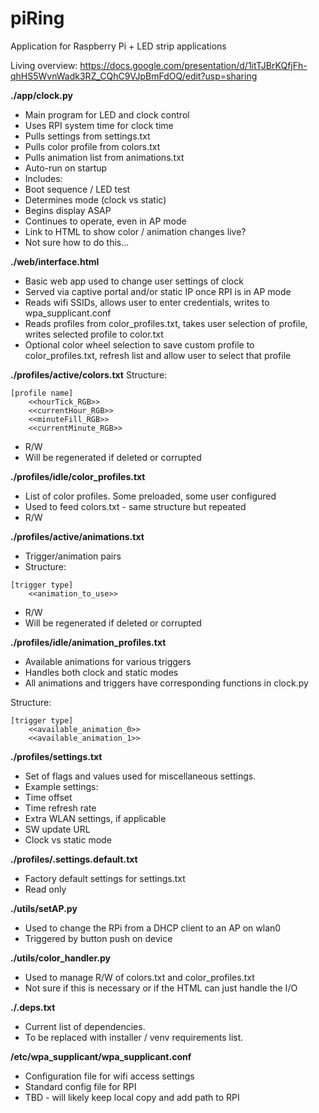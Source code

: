 # piRing
Application for Raspberry Pi + LED strip applications

Living overview: https://docs.google.com/presentation/d/1itTJBrKQfjFh-qhHS5WvnWadk3RZ_CQhC9VJpBmFdOQ/edit?usp=sharing

**./app/clock.py**
* Main program for LED and clock control
* Uses RPI system time for clock time
* Pulls settings from settings.txt
* Pulls color profile from colors.txt
* Pulls animation list from animations.txt
* Auto-run on startup
* Includes:
* Boot sequence / LED test
* Determines mode (clock vs static)
* Begins display ASAP
* Continues to operate, even in AP mode
* Link to HTML to show color / animation changes live?
* Not sure how to do this...

**./web/interface.html**
* Basic web app used to change user settings of clock
* Served via captive portal and/or static IP once RPI is in AP mode
* Reads wifi SSIDs, allows user to enter credentials, writes to wpa_supplicant.conf
* Reads profiles from color_profiles.txt, takes user selection of profile, writes selected profile to color.txt
* Optional color wheel selection to save custom profile to color_profiles.txt, refresh list and allow user to select that profile

**./profiles/active/colors.txt**
Structure:

```
[profile name]
	<<hourTick_RGB>>
	<<currentHour_RGB>>
	<<minuteFill_RGB>>
	<<currentMinute_RGB>>
```

* R/W
* Will be regenerated if deleted or corrupted

**./profiles/idle/color_profiles.txt**
* List of color profiles. Some preloaded, some user configured
* Used to feed colors.txt - same structure but repeated
* R/W

**./profiles/active/animations.txt**
* Trigger/animation pairs
* Structure:

```
[trigger type]
	<<animation_to_use>>
 ```
 
* R/W
* Will be regenerated if deleted or corrupted

**./profiles/idle/animation_profiles.txt**
* Available animations for various triggers
* Handles both clock and static modes
* All animations and triggers have corresponding functions in clock.py

Structure:

```
[trigger type]
	<<available_animation_0>>
	<<available_animation_1>>
 ```
 
**./profiles/settings.txt**
* Set of flags and values used for miscellaneous settings. 
* Example settings:
* Time offset
* Time refresh rate
* Extra WLAN settings, if applicable
* SW update URL
* Clock vs static mode

**./profiles/.settings.default.txt**
* Factory default settings for settings.txt
* Read only


**./utils/setAP.py**
* Used to change the RPi from a DHCP client to an AP on wlan0
* Triggered by button push on device

**./utils/color_handler.py**
* Used to manage R/W of colors.txt and color_profiles.txt
* Not sure if this is necessary or if the HTML can just handle the I/O

**./.deps.txt**
* Current list of dependencies. 
* To be replaced with installer / venv requirements list.


**/etc/wpa_supplicant/wpa_supplicant.conf**
* Configuration file for wifi access settings
* Standard config file for RPI
* TBD - will likely keep local copy and add path to RPI

